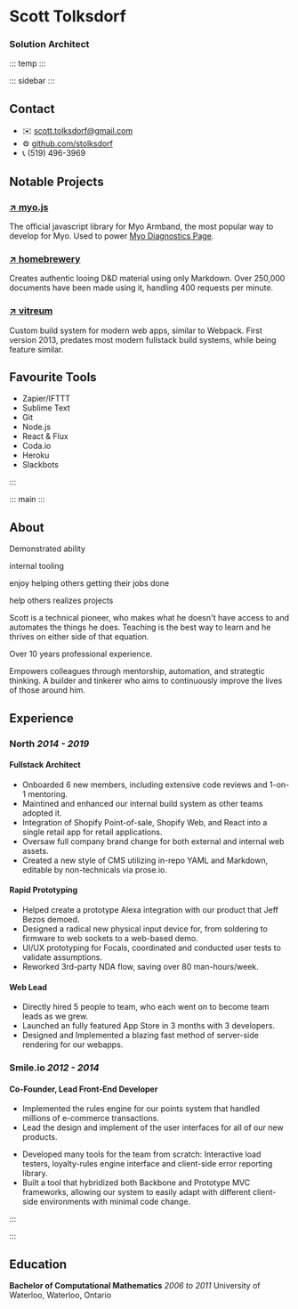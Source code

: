 


# Scott Tolksdorf
<!-- ### Director of Special Projects -->
### Solution Architect






::: temp :::

::: sidebar :::



## Contact
- ✉️ [scott.tolksdorf@gmail.com](mailto:scott.tolksdorf@gmail.com)
- ⚙️ [github.com/stolksdorf](https://github.com/stolksdorf)
- 📞 (519) 496-3969
<!-- [github.com/stolksdorf](https://github.com/stolksdorf) -->
<!-- https://stolksdorf.dev -->




## Notable Projects

### [↗️ myo.js](https://github.com/stolksdorf/myo.js)
The official javascript library for Myo Armband, the most popular way to develop for Myo. Used to power [Myo Diagnostics Page](http://diagnostics.myo.com/).


### [↗️ homebrewery](https://github.com/stolksdorf/homebrewery)
Creates authentic looing D&D material using only Markdown. Over 250,000 documents have been made using it, handling 400 requests per minute.

### [↗️ vitreum](https://github.com/stolksdorf/vitreum)
Custom build system for modern web apps, similar to Webpack. First version 2013, predates most modern fullstack build systems, while being feature similar.





## Favourite Tools
- Zapier/IFTTT
- Sublime Text
- Git
- Node.js
- React & Flux
- Coda.io
- Heroku
- Slackbots
<!--- Github as a Datastore 😉 -->


<!--

## Skills

| Fullstack          | Rapid Prototyping | People Enricher??? |
| ------------------ | ----------------- | --------------- |
| React              | arduino           |  What am i doing...               |
| LESS               | Zapier            |                 |
| Node / Express     | Google APIs       |                 |
| REST APIs          | Heroku            |                 |
| PostgreSQL / MySQL | WebSockets        |                 |
|                    | Slackbots         |                 |
|                    |                   |                 |
|                    |                   |                 |
|                    |                   |                 |

-->


:::


::: main :::


## About

Demonstrated ability

internal tooling

enjoy helping others getting their jobs done

help others realizes projects


Scott is a technical pioneer, who makes what he doesn't have access to and automates the things he does.  Teaching is the best way to learn and he thrives on either side of that equation.

Over 10 years professional experience.

Empowers colleagues through mentorship, automation, and strategtic thinking. A builder and tinkerer who aims to continuously improve the lives of those around him.





## Experience


### North _2014 - 2019_


#### Fullstack Architect <!-- _2018 - 2019_ -->
<!--
- Made large sweeping decisions over many technical and team based processes
- Coordinated the release of our marketing website, order flow for a complex product, in-retail app, and account/authentication system
- decided on large scale bullshit
- code reviews
- Liason for web stuff on other teams
- Product release
-->



- Onboarded 6 new members, including extensive code reviews and 1-on-1 mentoring.
- Maintined and enhanced our internal build system as other teams adopted it.
- Integration of Shopify Point-of-sale, Shopify Web, and React into a single retail app for retail applications.
- Oversaw full company brand change for both external and internal web assets.
- Created a new style of CMS utilizing in-repo YAML and Markdown, editable by non-technicals via prose.io.

<!-- > ##### Major Accomplishments-->





#### Rapid Prototyping <!-- _2016 - 2018_ -->
- Helped create a prototype Alexa integration with our product that Jeff Bezos demoed.
- Designed a radical new physical input device for, from soldering to firmware to web sockets to a web-based demo.
- UI/UX prototyping for Focals, coordinated and conducted user tests to validate assumptions.
- Reworked 3rd-party NDA flow, saving over 80 man-hours/week.

<!-- - Used a wide variety of approaches to test out ideas

- Developed and helped guide many of the ideas that made it into the final product of Focals
- Was given difficult to next-to-impossible problems to figure out approaches and feasability
- Coordinated, designed, and ran many internal user tests to validate our ideas
-->


<!--  ##### Major Accomplishments-->




#### Web Lead <!-- _2014 - 2016_ -->
<!-- - pioneered new frameworks and styles of development for the company.
- Worked closely with marketting and design to make sure their teams could move quickly.
- Hired and mentored the cruial initial web hires. -->

- Directly hired 5 people to team, who each went on to become team leads as we grew.
- Launched an fully featured App Store in 3 months with 3 developers.
- Designed and Implemented a blazing fast method of server-side rendering for our webapps.




<!--
### Start-up Consulting
_2013_

- Worked with several new start-ups out of University of Waterloo's Velocity program.
- Helped them on branding, design and UX, rapid prototyping, and assisted building the front-end of their products ranging from responsive analytics for user-aware marketing to learning systems for 3rd world universities.
- Managing my own time, negotiated contracts, and hiring in contractors when needed to complete projects.
-->


### Smile.io _2012 - 2014_

#### Co-Founder, Lead Front-End Developer
- Implemented the rules engine for our points system that handled millions of e-commerce transactions.
- Lead the design and implement of the user interfaces for all of our new products.
<!--- Extensive experience with jQuery, Backbone, Prototype, Underscore, as well as many analytic libraries such as Highcharts, Flot, and d3.js.-->
- Developed many tools for the team from scratch: Interactive load testers, loyalty-rules engine interface and client-side error reporting library.
- Built a tool that hybridized both Backbone and Prototype MVC frameworks, allowing our system to easily adapt with different client-side environments with minimal code change.

<!-- ##### Major Accomplishments-->








:::

:::








## Education

**Bachelor of Computational Mathematics** _2006 to 2011_
	University of Waterloo, Waterloo, Ontario

